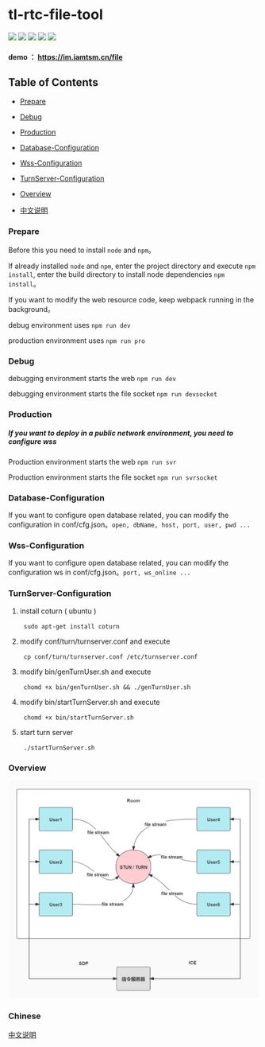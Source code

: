 # tl-rtc-file-tool

[![](https://img.shields.io/badge/webrtc-p2p-blue)](https://webrtc.org.cn/)
[![](https://img.shields.io/badge/code-simple-green)](https://github.com/iamtsm/tl-rtc-file/)
[![](https://img.shields.io/badge/large%20file-support-green)](https://github.com/iamtsm/tl-rtc-file/)
[![](https://img.shields.io/badge/deployment-private-yellow)](https://github.com/iamtsm/tl-rtc-file/)
[![](https://img.shields.io/badge/platform-unlimited-coral)](https://github.com/iamtsm/tl-rtc-file/)


#### demo ： https://im.iamtsm.cn/file


## Table of Contents

- [Prepare](#Prepare)

- [Debug](#Debug)

- [Production](#Production)

- [Database-Configuration](#Database-Configuration)

- [Wss-Configuration](#Wss-Configuration)

- [TurnServer-Configuration](#TurnServer-Configuration)

- [Overview](#Overview)

- [中文说明](#Chinese)

### Prepare

Before this you need to install `node` and `npm`。

If already installed `node` and `npm`, enter the project directory and execute  `npm install`, enter the build directory to install node dependencies `npm install`。

If you want to modify the web resource code, keep webpack running in the background。

debug environment uses `npm run dev`

production environment uses `npm run pro`

### Debug 

debugging environment starts the web `npm run dev`

debugging environment starts the file socket `npm run devsocket`

### Production

##### If you want to deploy in a public network environment, you need to configure wss

Production environment starts the web `npm run svr`

Production environment starts the file socket `npm run svrsocket`


### Database-Configuration

If you want to configure open database related, you can modify the configuration in conf/cfg.json。`open, dbName, host, port, user, pwd ...`


### Wss-Configuration

If you want to configure open database related, you can modify the configuration ws in conf/cfg.json。`port, ws_online ...`


### TurnServer-Configuration 

1. install coturn ( ubuntu )

        sudo apt-get install coturn

2. modify conf/turn/turnserver.conf and execute

        cp conf/turn/turnserver.conf /etc/turnserver.conf

3. modify bin/genTurnUser.sh and execute

        chomd +x bin/genTurnUser.sh && ./genTurnUser.sh 

4. modify bin/startTurnServer.sh and execute

        chomd +x bin/startTurnServer.sh

5. start turn server

        ./startTurnServer.sh 


### Overview

![image](doc/tl-rtc-file-tool.jpg)


### Chinese

[中文说明](doc/README_ZN.md)